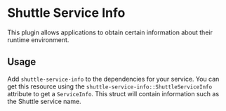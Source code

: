# Shuttle Service Info

This plugin allows applications to obtain certain information about their runtime environment.

## Usage

Add `shuttle-service-info` to the dependencies for your service. You can get this resource using the `shuttle-service-info::ShuttleServiceInfo` attribute to get a `ServiceInfo`. This struct will contain information such as the Shuttle service name.
